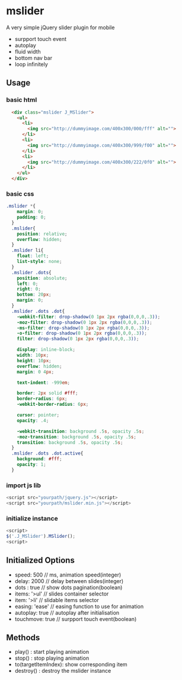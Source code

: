 # mslider

A very simple jQuery slider plugin for mobile

- surpport touch event
- autoplay
- fluid width
- bottom nav bar
- loop infinitely

## Usage

### basic html

```html
  <div class="mslider J_MSlider">
    <ul>
      <li>
        <img src="http://dummyimage.com/400x300/000/fff" alt="">
      </li>
      <li>
        <img src="http://dummyimage.com/400x300/999/f00" alt="">
      </li>
      <li>
        <img src="http://dummyimage.com/400x300/222/0f0" alt="">
      </li>
    </ul>
  </div>
```

### basic css

```css
.mslider *{
    margin: 0;
    padding: 0;
  }
  .mslider{
    position: relative;
    overflow: hidden;
  }
  .mslider li{
    float: left;
    list-style: none;
  }
  .mslider .dots{
    position: absolute;
    left: 0;
    right: 0;
    bottom: 20px;
    margin: 0;
  }
  .mslider .dots .dot{
    -webkit-filter: drop-shadow(0 1px 2px rgba(0,0,0,.3));
    -moz-filter: drop-shadow(0 1px 2px rgba(0,0,0,.3));
    -ms-filter: drop-shadow(0 1px 2px rgba(0,0,0,.3));
    -o-filter: drop-shadow(0 1px 2px rgba(0,0,0,.3));
    filter: drop-shadow(0 1px 2px rgba(0,0,0,.3));

    display: inline-block;
    width: 10px;
    height: 10px;
    overflow: hidden;
    margin: 0 4px;

    text-indent: -999em;

    border: 2px solid #fff;
    border-radius: 6px;
    -webkit-border-radius: 6px;

    cursor: pointer;
    opacity: .4;

    -webkit-transition: background .5s, opacity .5s;
    -moz-transition: background .5s, opacity .5s;
    transition: background .5s, opacity .5s;
  }
  .mslider .dots .dot.active{
    background: #fff;
    opacity: 1;
  }
```

### import js lib

```javascript
<script src="yourpath/jquery.js"></script>
<script src="yourpath/mslider.min.js"></script>
```

### initialize instance

```javascript
<script>
$('.J_MSlider').MSlider();
<script>
```

## Initialized Options

- speed: 500 // ms, animation speed(integer)
- delay: 2000 // delay between slides(integer)
- dots : true // show dots pagination(boolean)
- items: '>ul'   // slides container selector
- item: '>li'    // slidable items selector
- easing: 'ease' // easing function to use for animation
- autoplay: true  // autoplay after initialisation
- touchmove: true // surpport touch event(boolean)

## Methods

- play() : start playing animation
- stop() : stop playing animation
- to(targetItemIndex): show corresponding item
- destroy() : destroy the mslider instance 
